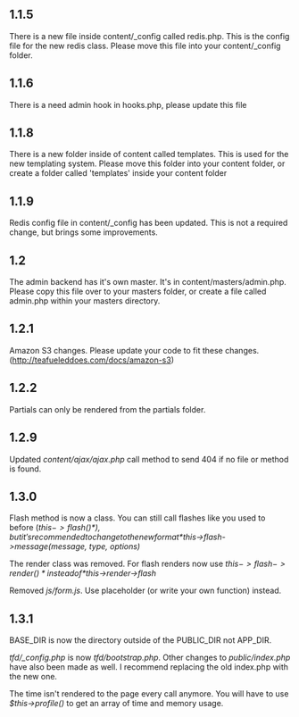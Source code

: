 ## 1.1.5

There is a new file inside content/_config called redis.php. This is the config file for the new redis class.
Please move this file into your content/_config folder.

## 1.1.6

There is a need admin hook in hooks.php, please update this file

## 1.1.8

There is a new folder inside of content called templates. This is used for the new templating system.
Please move this folder into your content folder, or create a folder called 'templates' inside your content folder

## 1.1.9

Redis config file in content/_config has been updated. This is not a required change, but brings some improvements.

## 1.2

The admin backend has it's own master. It's in content/masters/admin.php.
Please copy this file over to your masters folder, or create a file called admin.php within your masters directory.

## 1.2.1

Amazon S3 changes. Please update your code to fit these changes. (http://teafueleddoes.com/docs/amazon-s3)

## 1.2.2

Partials can only be rendered from the partials folder.

## 1.2.9

Updated *content/ajax/ajax.php* call method to send 404 if no file or method is found.

## 1.3.0

Flash method is now a class. You can still call flashes like you used to before (*$this->flash()*), but it's recommended to change to the new format *$this->flash->message(message, type, options)*

The render class was removed. For flash renders now use *$this->flash->render()* instead of *$this->render->flash*

Removed *js/form.js*. Use placeholder (or write your own function) instead.

## 1.3.1

BASE_DIR is now the directory outside of the PUBLIC_DIR not APP_DIR.

*tfd/_config.php* is now *tfd/bootstrap.php*. Other changes to *public/index.php* have also been made as well. I recommend replacing the old index.php with the new one.

The time isn't rendered to the page every call anymore. You will have to use *$this->profile()* to get an array of time and memory usage.
